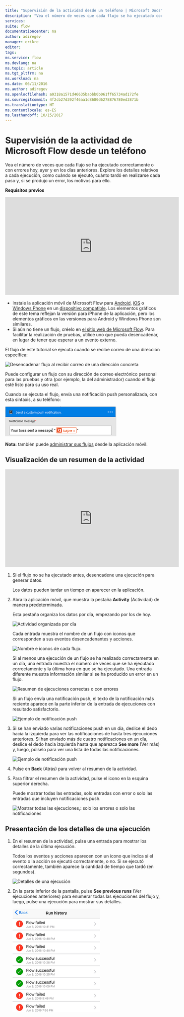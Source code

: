 ```yaml
---
title: "Supervisión de la actividad desde un teléfono | Microsoft Docs"
description: "Vea el número de veces que cada flujo se ha ejecutado correctamente o con errores, cuándo se ha producido cada ejecución y cuánto tiempo tardó"
services: 
suite: flow
documentationcenter: na
author: adiregev
manager: erikre
editor: 
tags: 
ms.service: flow
ms.devlang: na
ms.topic: article
ms.tgt_pltfrm: na
ms.workload: na
ms.date: 06/11/2016
ms.author: adiregev
ms.openlocfilehash: a9318a1571d46635babbb0b061ff65734ad172fe
ms.sourcegitcommit: 4f2cb27d392f46aa1d8680d6278876780ed3871b
ms.translationtype: HT
ms.contentlocale: es-ES
ms.lasthandoff: 10/15/2017
---
```

# <a name="monitor-activity-in-microsoft-flow-from-your-phone"></a>Supervisión de la actividad de Microsoft Flow desde un teléfono
Vea el número de veces que cada flujo se ha ejecutado correctamente o con errores hoy, ayer y en los días anteriores. Explore los detalles relativos a cada ejecución, como cuándo se ejecutó, cuánto tardó en realizarse cada paso y, si se produjo un error, los motivos para ello.

**Requisitos previos**

<iframe width="560" height="315" src="https://www.youtube.com/embed/vZuYZ64K3tI?list=PL8nfc9haGeb55I9wL9QnWyHp3ctU2_ThF" frameborder="0" allowfullscreen></iframe>

* Instale la aplicación móvil de Microsoft Flow para [Android](https://aka.ms/flowmobiledocsandroid), [iOS](https://aka.ms/flowmobiledocsios) o [Windows Phone](https://aka.ms/flowmobilewindows) en un [dispositivo compatible](getting-started.md#use-the-mobile-app). Los elementos gráficos de este tema reflejan la versión para iPhone de la aplicación, pero los elementos gráficos en las versiones para Android y Windows Phone son similares.
* Si aún no tiene un flujo, créelo en [el sitio web de Microsoft Flow](https://flow.microsoft.com/). Para facilitar la realización de pruebas, utilice uno que pueda desencadenar, en lugar de tener que esperar a un evento externo.

El flujo de este tutorial se ejecuta cuando se recibe correo de una dirección específica:

![Desencadenar flujo al recibir correo de una dirección concreta](./media/mobile-monitor-activity/create-trigger.png)

Puede configurar un flujo con su dirección de correo electrónico personal para las pruebas y otra (por ejemplo, la del administrador) cuando el flujo esté listo para su uso real.

Cuando se ejecuta el flujo, envía una notificación push personalizada, con esta sintaxis, a su teléfono:

![Enviar notificaciones push](./media/mobile-monitor-activity/create-event.png)

**Nota:** también puede [administrar sus flujos](mobile-manage-flows.md) desde la aplicación móvil.

## <a name="display-a-summary-of-activity"></a>Visualización de un resumen de la actividad
<iframe width="560" height="315" src="https://www.youtube.com/embed/nVCGJamOw6s?list=PL8nfc9haGeb55I9wL9QnWyHp3ctU2_ThF" frameborder="0" allowfullscreen></iframe>

1. Si el flujo no se ha ejecutado antes, desencadene una ejecución para generar datos.
   
    Los datos pueden tardar un tiempo en aparecer en la aplicación.
2. Abra la aplicación móvil, que muestra la pestaña **Activity** (Actividad) de manera predeterminada.
   
    Esta pestaña organiza los datos por día, empezando por los de hoy.
   
    ![Actividad organizada por día](./media/mobile-monitor-activity/activity-day2.png)
   
    Cada entrada muestra el nombre de un flujo con iconos que corresponden a sus eventos desencadenantes y acciones.
   
    ![Nombre e iconos de cada flujo.](./media/mobile-monitor-activity/activity-flow-name.png)
   
    Si al menos una ejecución de un flujo se ha realizado correctamente en un día, una entrada muestra el número de veces que se ha ejecutado correctamente y la última hora en que se ha ejecutado. Una entrada diferente muestra información similar si se ha producido un error en un flujo.
   
    ![Resumen de ejecuciones correctas o con errores](./media/mobile-monitor-activity/activity-summary.png)
   
    Si un flujo envía una notificación push, el texto de la notificación más reciente aparece en la parte inferior de la entrada de ejecuciones con resultado satisfactorio.
   
    ![Ejemplo de notificación push](./media/mobile-monitor-activity/activity-notification.png)
3. Si se han enviado varias notificaciones push en un día, deslice el dedo hacia la izquierda para ver las notificaciones de hasta tres ejecuciones anteriores. Si han enviado más de cuatro notificaciones en un día, deslice el dedo hacia izquierda hasta que aparezca **See more** (Ver más) y, luego, púlselo para ver una lista de todas las notificaciones.
   
    ![Ejemplo de notificación push](./media/mobile-monitor-activity/activity-notification-list.png)
4. Pulse en **Back** (Atrás) para volver al resumen de la actividad.
5. Para filtrar el resumen de la actividad, pulse el icono en la esquina superior derecha.
   
    Puede mostrar todas las entradas, solo entradas con error o solo las entradas que incluyen notificaciones push.
   
    ![Mostrar todas las ejecuciones,: solo los errores o solo las notificaciones](./media/mobile-monitor-activity/activity-filter.png)

## <a name="show-details-of-a-run"></a>Presentación de los detalles de una ejecución
1. En el resumen de la actividad, pulse una entrada para mostrar los detalles de la última ejecución.
   
     Todos los eventos y acciones aparecen con un icono que indica si el evento o la acción se ejecutó correctamente, o no. Si se ejecutó correctamente, también aparece la cantidad de tiempo que tardó (en segundos).
   
    ![Detalles de una ejecución](./media/mobile-monitor-activity/activity-icons.png)
2. En la parte inferior de la pantalla, pulse **See previous runs** (Ver ejecuciones anteriores) para enumerar todas las ejecuciones del flujo y, luego, pulse una ejecución para mostrar sus detalles.
   
    ![Historial ejecuciones satisfactorias o con errores](./media/mobile-monitor-activity/history-mixed.png)

